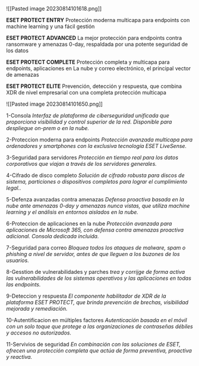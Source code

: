 ![[Pasted image 20230814101618.png]]

**ESET PROTECT ENTRY**
Protección moderna multicapa para endpoints con machine learning y una fácil gestión

**ESET PROTECT ADVANCED**
La mejor protección para endpoints contra ransomware y amenazas 0-day, respaldada por una potente seguridad de los datos

**ESET PROTECT COMPLETE**
Protección completa y multicapa para endpoints, aplicaciones en La nube y correo electrónico, el principal vector de amenazas

**ESET PROTECT ELITE**
Prevención, detección y respuesta, que combina XDR de nivel empresarial con una completa protección multicapa

![[Pasted image 20230814101650.png]]

1-Consola
_Interfaz de plataforma de ciberseguridad unificada que proporciona visibilidad y control superior de la red. Disponible para despliegue on-prem o en la nube._

2-Proteccion moderna para endpoints
_Protección avanzada multicapa para ordenadores y smartphones con la exclusiva tecnología ESET LiveSense._

3-Seguridad para servidores
_Protección en tiempo real para los datos corporativos que viajan a través de los servidores generales._

4-Cifrado de disco completo
_Solución de cifrado robusta para discos de sistema, particiones o dispositivos completos para lograr el cumplimiento legal.._

5-Defenza avanzadas contra amenazas
_Defensa proactiva basada en la nube ante amenazas 0-day y amenazas nunca vistas, que utiliza machine learning y el análisis en entornos aislados en la nube._

6-Proteccion de aplicaciones en la nube
_Protección avanzada para aplicaciones de Microsoft 365, con defensa contra amenazas proactiva adicional. Consola dedicada incluida._

7-Seguridad para correo
_Bloquea todos los ataques de malware, spam o phishing a nivel de servidor, antes de que lleguen a los buzones de los usuarios._

8-Gesstion de vulnerabilidades y parches 
_trea y corrijge de forma activa las vulnerabilidades de los sistemas operativos y las aplicaciones en todas las endpoints._

9-Deteccion y respuesta
_El componente habilitador de XDR de la plataforma ESET PROTECT, que brinda prevención de brechas, visibilidad mejorada y remediación._

10-Autentificacion en múltiples factores
_Autenticación basada en el móvil con un solo toque que protege a las organizaciones de contraseñas débiles y accesos no autorizados._

11-Servivios de seguridad
_En combinación con las soluciones de ESET, ofrecen una protección completa que actúa de forma preventiva, proactiva y reactiva._




